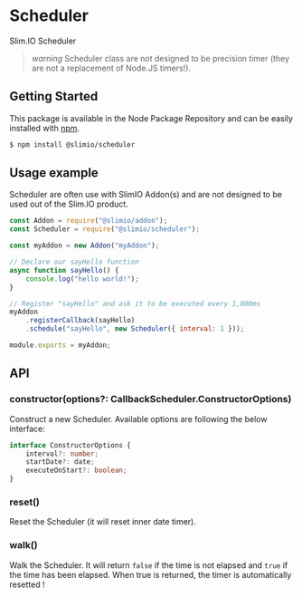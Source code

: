 # Scheduler
Slim.IO Scheduler

> *warning* Scheduler class are not designed to be precision timer (they are not a replacement of Node.JS timers!).

## Getting Started

This package is available in the Node Package Repository and can be easily installed with [npm](https://docs.npmjs.com/getting-started/what-is-npm).

```bash
$ npm install @slimio/scheduler
```

## Usage example

Scheduler are often use with SlimIO Addon(s) and are not designed to be used out of the Slim.IO product.

```js
const Addon = require("@slimio/addon");
const Scheduler = require("@slimio/scheduler");

const myAddon = new Addon("myAddon");

// Declare our sayHello function
async function sayHello() {
    console.log("hello world!");
}

// Register "sayHello" and ask it to be executed every 1,000ms
myAddon
    .registerCallback(sayHello)
    .schedule("sayHello", new Scheduler({ interval: 1 }));

module.exports = myAddon;
```

## API

### constructor(options?: CallbackScheduler.ConstructorOptions)
Construct a new Scheduler. Available options are following the below interface:

```ts
interface ConstructorOptions {
    interval?: number;
    startDate?: date;
    executeOnStart?: boolean;
}
```

### reset()
Reset the Scheduler (it will reset inner date timer).

### walk()
Walk the Scheduler. It will return `false` if the time is not elapsed and `true` if the time has been elapsed. When true is returned, the timer is automatically resetted !